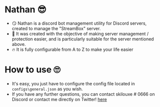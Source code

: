 # Nathan 😎 

- 😏 Nathan is a discord bot management utility for Discord servers, created to manage the "StreamBox" server.
- 🥰 It was created with the objective of making server management / protection easier, and is particularly suitable for the server mentioned above.
- 🔥 It is fully configurable from A to Z to make your life easier 

# How to use 🙄

- It's easy, you just have to configure the config file located in ``configs\general.json`` as you wish.
- If you have any further questions, you can contact skilouxe # 0666 on Discord or contact me directly on Twitter! [here](https://twitter.com/skilouxew3b)